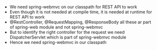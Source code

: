 * We need spring-webmvc on our classpath for REST API to work
* Even though it is not needed at compile time, it is needed at runtime for REST API to work
* @RestController, @RequestMapping, @ResponseBody all these ar part of spring-web module and not spring-webmvc
* But to identify the right controller for the request we need DispatcherServlet which is part of spring-webmvc module
* Hence we need spring-webmvc in our classpath
